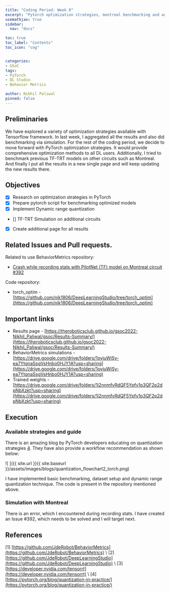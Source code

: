 ```yaml
---
title: "Coding Period: Week 8"
excerpt: "Pytorch optimization strategies, montreal benchmarking and additional page"
usemathjax: true
sidebar:
  nav: "docs"

toc: true
toc_label: "Contents"
toc_icon: "cog"


categories:
- GSoC
tags:
- PyTorch
- DL Studio
- Behavior Metrics

author: Nikhil Paliwal
pinned: false
---
```



## Preliminaries

We have explored a variety of optimization strategies available with Tensorflow framework. In last week, I aggregated all the results and also did benchmarking via simulation. For the rest of the coding period, we decide to move forward with PyTorch optimization strategies. It would provide comprehensive optimization methods to all DL users. Additionally, I tried to benchmark previous TF-TRT models on other circuits such as Montreal. And finally I put all the results in a new single page and will keep updating the new results there.

## Objectives

- [X] Research on optimization strategies in PyTorch
- [X] Prepare pytorch script for benchmarking optimized models
- [X] Implement Dynamic range quantization
- [] TF-TRT Simulation on additional circuits
- [X] Create additional page for all results 

## Related Issues and Pull requests.

Related to use BehaviorMetrics repository:
* [Crash while recording stats with PilotNet (TF) model on Montreal circuit #392](https://github.com/JdeRobot/BehaviorMetrics/issues/392)

Code repository:
* torch_optim - [https://github.com/nik1806/DeepLearningStudio/tree/torch_optim](https://github.com/nik1806/DeepLearningStudio/tree/torch_optim)

## Important links
* Results page - [https://theroboticsclub.github.io/gsoc2022-Nikhil_Paliwal/gsoc/Results-Summary/](https://theroboticsclub.github.io/gsoc2022-Nikhil_Paliwal/gsoc/Results-Summary/)
* BehaviorMetrics simulations - [https://drive.google.com/drive/folders/1ovjuWjSy-ea7YtgnaSsgVsHnbo0HJY1A?usp=sharing](https://drive.google.com/drive/folders/1ovjuWjSy-ea7YtgnaSsgVsHnbo0HJY1A?usp=sharing)
* Trained weights - [https://drive.google.com/drive/folders/1j2nnmfvRdQF5Ypfv1p3QF2p2dpNbXzkt?usp=sharing](https://drive.google.com/drive/folders/1j2nnmfvRdQF5Ypfv1p3QF2p2dpNbXzkt?usp=sharing)

## Execution

### Available strategies and guide

There is an amazing blog by PyTorch developers educating on quantization strategies [4](https://pytorch.org/blog/quantization-in-practice/). They have also provide a workflow recommendation as shown below:

![ ]({{ site.url }}{{ site.baseurl }}/assets/images/blogs/quantization_flowchart2_torch.png)

I have implemented basic benchmarking, dataset setup and dynamic range quantization technique. The code is present in the repository mentioned above.

### Simulation with Montreal

There is an error, which I encountered during recording stats. I have created an Issue #392, which needs to be solved and I will target next.



## References

[1] [https://github.com/JdeRobot/BehaviorMetrics](https://github.com/JdeRobot/BehaviorMetrics) \\
[2] [https://github.com/JdeRobot/DeepLearningStudio](https://github.com/JdeRobot/DeepLearningStudio) \\
[3] [https://developer.nvidia.com/tensorrt](https://developer.nvidia.com/tensorrt) \\
[4] [https://pytorch.org/blog/quantization-in-practice/](https://pytorch.org/blog/quantization-in-practice/)